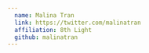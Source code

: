 ```yaml
---
  name: Malina Tran
  link: https://twitter.com/malinatran
  affiliation: 8th Light
  github: malinatran
---
```

